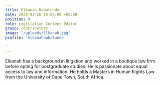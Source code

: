 ```yaml
---
title: Elkanah Babatunde
date: 2020-02-26 15:05:00 +02:00
position: 9
role: Legislation Content Editor
group: contributors
image: "/uploads/Elkanah.jpg"
profile: 'elkanahbabatunde

'
---
```


Elkanah has a background in litigation and worked in a boutique law firm before opting for postgraduate studies. He is passionate about equal access to law and information.
He holds a Masters in Human Rights Law from the University of Cape Town, South Africa.